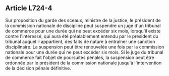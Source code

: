 Article L724-4
----
Sur proposition du garde des sceaux, ministre de la justice, le président de la
commission nationale de discipline peut suspendre un juge d'un tribunal de
commerce pour une durée qui ne peut excéder six mois, lorsqu'il existe contre
l'intéressé, qui aura été préalablement entendu par le président du tribunal
auquel il appartient, des faits de nature à entraîner une sanction
disciplinaire. La suspension peut être renouvelée une fois par la commission
nationale pour une durée qui ne peut excéder six mois. Si le juge du tribunal de
commerce fait l'objet de poursuites pénales, la suspension peut être ordonnée
par le président de la commission nationale jusqu'à l'intervention de la
décision pénale définitive.
